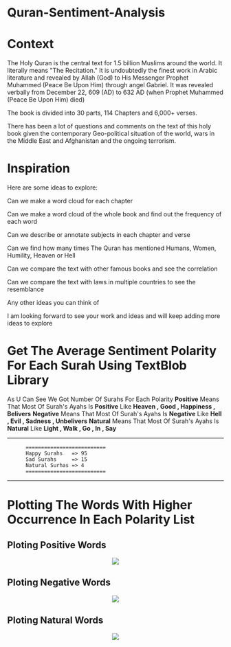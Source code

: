# **Quran-Sentiment-Analysis**

# **Context**

The Holy Quran is the central text for 1.5 billion Muslims around the world. It literally means "The Recitation." It is undoubtedly the finest work in Arabic literature and revealed by Allah (God) to His Messenger Prophet Muhammed (Peace Be Upon Him) through angel Gabriel. It was revealed verbally from December 22, 609 (AD) to 632 AD (when Prophet Muhammed (Peace Be Upon Him) died)

The book is divided into 30 parts, 114 Chapters and 6,000+ verses.

There has been a lot of questions and comments on the text of this holy book given the contemporary Geo-political situation of the world, wars in the Middle East and Afghanistan and the ongoing terrorism.


# **Inspiration**

Here are some ideas to explore:

Can we make a word cloud for each chapter

Can we make a word cloud of the whole book and find out the frequency of each word

Can we describe or annotate subjects in each chapter and verse

Can we find how many times The Quran has mentioned Humans, Women, Humility, Heaven or Hell

Can we compare the text with other famous books and see the correlation

Can we compare the text with laws in multiple countries to see the resemblance

Any other ideas you can think of

I am looking forward to see your work and ideas and will keep adding more ideas to explore


# **Get The Average Sentiment Polarity For Each Surah Using TextBlob Library**

As U Can See We Got Number Of Surahs For Each Polarity
**Positive** Means That Most Of Surah's Ayahs Is **Positive** Like **Heaven , Good , Happiness , Belivers**
**Negative** Means That Most Of Surah's Ayahs Is **Negative** Like **Hell , Evil , Sadness , Unbelivers**
**Natural** Means That Most Of Surah's Ayahs Is **Natural** Like **Light , Walk , Go , In , Say**





***********************************************
          ==========================
          Happy Surahs   => 95
          Sad Surahs     => 15
          Natural Surhas => 4
          ==========================
***********************************************          

# **Plotting The Words With Higher Occurrence In Each Polarity List**

## Ploting Positive Words

<p align="center">
  <img src="https://3.top4top.net/p_1396nsisl1.png">
</p>


## Ploting Negative Words

<p align="center">
  <img src="https://1.top4top.net/p_1396emvuh1.png">
</p>

## Ploting Natural Words

<p align="center">
  <img src="https://3.top4top.net/p_139699rm51.png">
</p>


